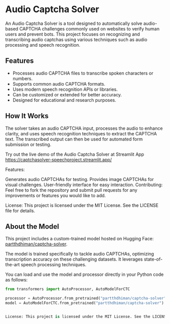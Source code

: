 
# Audio Captcha Solver

An Audio Captcha Solver is a tool designed to automatically solve audio-based CAPTCHA challenges commonly used on websites to verify human users and prevent bots. This project focuses on recognizing and transcribing audio captchas using various techniques such as audio processing and speech recognition.

## Features

- Processes audio CAPTCHA files to transcribe spoken characters or numbers.
- Supports common audio CAPTCHA formats.
- Uses modern speech recognition APIs or libraries.
- Can be customized or extended for better accuracy.
- Designed for educational and research purposes.

## How It Works

The solver takes an audio CAPTCHA input, processes the audio to enhance clarity, and uses speech recognition techniques to extract the CAPTCHA text. The transcribed output can then be used for automated form submission or testing.

Try out the live demo of the Audio Captcha Solver at Streamlit App https://captchasolver-speechproject.streamlit.app/

Features:

Generates audio CAPTCHAs for testing.
Provides image CAPTCHAs for visual challenges.
User-friendly interface for easy interaction.
Contributing: Feel free to fork the repository and submit pull requests for any improvements or features you would like to add.

License: This project is licensed under the MIT License. See the LICENSE file for details.

## About the Model

This project includes a custom-trained model hosted on Hugging Face: [partthdhiman/captcha-solver](https://huggingface.co/partthdhiman/captcha-solver).

The model is trained specifically to tackle audio CAPTCHAs, optimizing transcription accuracy on these challenging datasets. It leverages state-of-the-art speech processing techniques.

You can load and use the model and processor directly in your Python code as follows:

```python
from transformers import AutoProcessor, AutoModelForCTC

processor = AutoProcessor.from_pretrained("partthdhiman/captcha-solver")
model = AutoModelForCTC.from_pretrained("partthdhiman/captcha-solver")


License: This project is licensed under the MIT License. See the LICENSE file for details.
